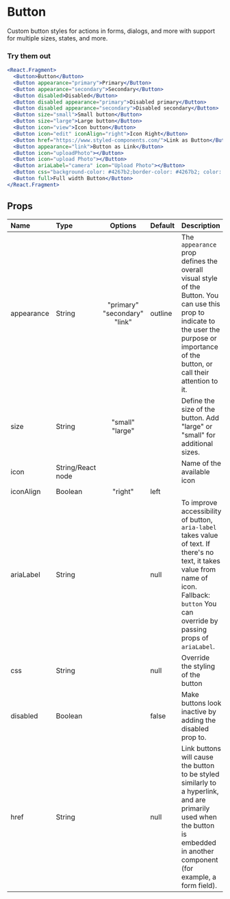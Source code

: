 # Button

Custom button styles for actions in forms, dialogs, and more with support
for multiple sizes, states, and more.

### Try them out

```.jsx
<React.Fragment>
  <Button>Button</Button>
  <Button appearance="primary">Primary</Button>
  <Button appearance="secondary">Secondary</Button>
  <Button disabled>Disabled</Button>
  <Button disabled appearance="primary">Disabled primary</Button>
  <Button disabled appearance="secondary">Disabled secondary</Button>
  <Button size="small">Small button</Button>
  <Button size="large">Large button</Button>
  <Button icon="view">Icon button</Button>
  <Button icon="edit" iconAlign="right">Icon Right</Button>
  <Button href="https://www.styled-components.com/">Link as Button</Button>
  <Button appearance="link">Button as Link</Button>
  <Button icon="uploadPhoto"></Button>
  <Button icon="upload Photo"></Button>
  <Button ariaLabel="camera" icon="Upload Photo"></Button>
  <Button css="background-color: #4267b2;border-color: #4267b2; color: white; :hover {background-color: #365899; color: white;}"><Icon name="facebookSquare" size="18px" style={{float:"left"}}/>Continue with facebook</Button>
  <Button full>Full width Button</Button>
</React.Fragment>
```

## Props

| Name | Type | Options | Default | Description |
| :- | :- | :-: | :- | :- |
| appearance | String | "primary" "secondary" "link" | outline | The `appearance` prop defines the overall visual style of the Button. You can use this prop to indicate to the user the purpose or importance of the button, or call their attention to it. |
| size | String | "small" "large" | | Define the size of the button. Add "large" or "small" for additional sizes. |
| icon | String/React node | |  | Name of the available icon |
| iconAlign | Boolean | "right" | left |  |
| ariaLabel | String | | null | To improve accessibility of button, `aria-label` takes value of text. If there's no text, it takes value from name of icon. Fallback: `button` You can override by passing props of `ariaLabel`. |
| css | String | | null | Override the styling of the button |
| disabled | Boolean | | false | Make buttons look inactive by adding the disabled prop to. |
| href | String | | null | Link buttons will cause the button to be styled similarly to a hyperlink, and are primarily used when the button is embedded in another component (for example, a form field). |
